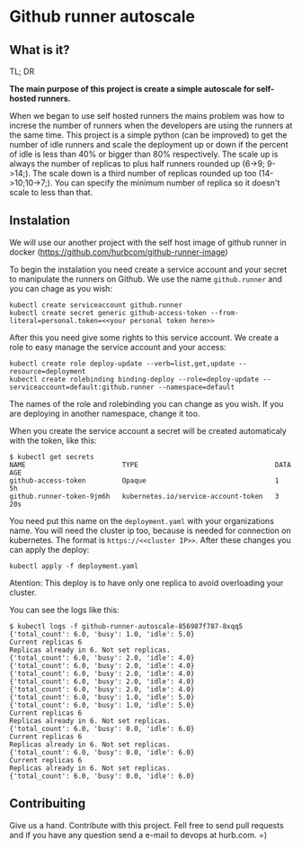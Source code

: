# Github runner autoscale

## What is it?

TL; DR

**The main purpose of this project is create a simple autoscale for self-hosted runners.**

When we began to use self hosted runners the mains problem was how to increse the number of runners when the developers are using the runners at the same time. This project is a simple python (can be improved) to get the number of idle runners and scale the deployment up or down if the percent of idle is less than 40% or bigger than 80% respectively. The scale up is always the number of replicas to plus half runners rounded up (6->9; 9->14;). The scale down is a third number of replicas rounded up too (14->10;10->7;). You can specify the minimum number of replica so it doesn't scale to less than that.


## Instalation

We will use our another project with the self host image of github runner in docker (https://github.com/hurbcom/github-runner-image)

To begin the instalation you need create a service account and your secret to manipulate the runners on Github. We use the name `github.runner` and you can chage as you wish:

```
kubectl create serviceaccount github.runner
kubectl create secret generic github-access-token --from-literal=personal.token=<<your personal token here>>
```

After this you need give some rights to this service account. We create a role to easy  manage the service account and your access:

```
kubectl create role deploy-update --verb=list,get,update --resource=deployment
kubectl create rolebinding binding-deploy --role=deploy-update --serviceaccount=default:github.runner --namespace=default
```

The names of the role and rolebinding you can change as you wish. If you are deploying in another namespace, change it too.

When you create the service account a secret will be created automaticaly with the token, like this:

```
$ kubectl get secrets
NAME                        TYPE                                  DATA   AGE
github-access-token         Opaque                                1      5h
github.runner-token-9jm6h   kubernetes.io/service-account-token   3      20s
```

You need put this name on the `deployment.yaml` with your organizations name. You will need the cluster ip too, because is needed for connection on kubernetes. The format is `https://<<cluster IP>>`. After these changes you can apply the deploy:

```
kubectl apply -f deployment.yaml
```

Atention: This deploy is to have only one replica to avoid overloading your cluster.

You can see the logs like this:

```
$ kubectl logs -f github-runner-autoscale-856987f787-8xqq5
{'total_count': 6.0, 'busy': 1.0, 'idle': 5.0}
Current replicas 6
Replicas already in 6. Not set replicas.
{'total_count': 6.0, 'busy': 2.0, 'idle': 4.0}
{'total_count': 6.0, 'busy': 2.0, 'idle': 4.0}
{'total_count': 6.0, 'busy': 2.0, 'idle': 4.0}
{'total_count': 6.0, 'busy': 2.0, 'idle': 4.0}
{'total_count': 6.0, 'busy': 2.0, 'idle': 4.0}
{'total_count': 6.0, 'busy': 1.0, 'idle': 5.0}
{'total_count': 6.0, 'busy': 1.0, 'idle': 5.0}
Current replicas 6
Replicas already in 6. Not set replicas.
{'total_count': 6.0, 'busy': 0.0, 'idle': 6.0}
Current replicas 6
Replicas already in 6. Not set replicas.
{'total_count': 6.0, 'busy': 0.0, 'idle': 6.0}
Current replicas 6
Replicas already in 6. Not set replicas.
{'total_count': 6.0, 'busy': 0.0, 'idle': 6.0}
```

## Contribuiting

Give us a hand. Contribute with this project.
Fell free to send pull requests and if you have any question send a e-mail to devops at hurb.com. =)
